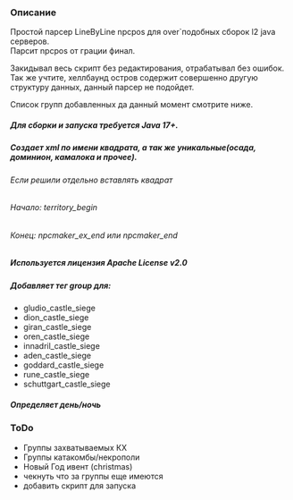 ### Описание
Простой парсер LineByLine npcpos для over`подобных сборок l2 java серверов.\
Парсит npcpos от грации финал.

Закидывал весь скрипт без редактирования, отрабатывал без ошибок.\
Так же учтите, хеллбаунд остров содержит совершенно другую структуру данных, данный парсер не подойдет. 

Список групп добавленных да данный момент смотрите ниже.

##### Для сборки и запуска требуется Java 17+.

##### Создает xml по имени квадрата, а так же уникальные(осада, доминион, камалока и прочее).

###### Если решили отдельно вставлять квадрат
###### Начало: territory_begin
###### Конец: npcmaker_ex_end или npcmaker_end

##### Используется лицензия Apache License v2.0

##### Добавляет тег group для:
- gludio_castle_siege
- dion_castle_siege
- giran_castle_siege
- oren_castle_siege
- innadril_castle_siege
- aden_castle_siege
- goddard_castle_siege
- rune_castle_siege
- schuttgart_castle_siege

##### Определяет день/ночь

### ToDo
- Группы захватываемых КХ
- Группы катакомбы/некрополи
- Новый Год ивент (christmas)
- чекнуть что за группы еще имеются
- добавить скрипт для запуска